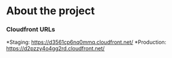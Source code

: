 # About the project
### Cloudfront URLs
*Staging: https://d3561cp6nq0mmq.cloudfront.net/
*Production: https://d2pzzy4o4gg2rd.cloudfront.net/
